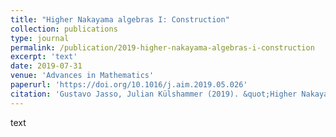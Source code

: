 ```yaml
---
title: "Higher Nakayama algebras I: Construction"
collection: publications
type: journal
permalink: /publication/2019-higher-nakayama-algebras-i-construction
excerpt: 'text'
date: 2019-07-31
venue: 'Advances in Mathematics'
paperurl: 'https://doi.org/10.1016/j.aim.2019.05.026'
citation: 'Gustavo Jasso, Julian Külshammer (2019). &quot;Higher Nakayama algebras I: Construction.&quot; <i>Advances in Mathematics</i>. 351.'
---
```

text
